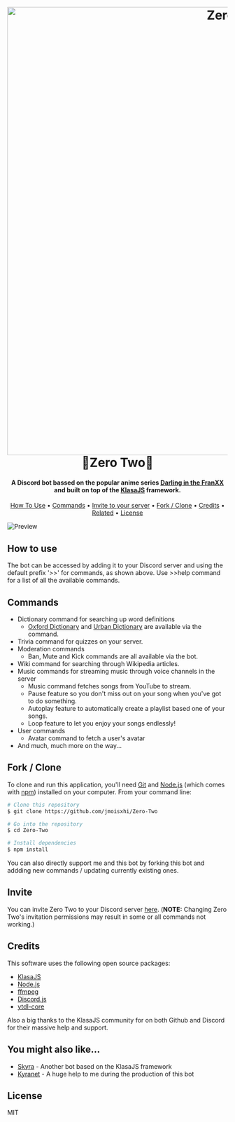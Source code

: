 <h1 align="center">
  <br>
  <a><img src="https://vignette.wikia.nocookie.net/darling-in-the-franxx/images/4/47/Zero_Two_Strelizia_True_Apus.jpg/revision/latest/scale-to-width-down/1000?cb=20180814200307" alt="Zero Two" width="1024"></a>
  <br>
  🤖Zero Two🤖
  <br>
</h1>

<h4 align="center">A Discord bot bassed on the popular anime series <a href="https://en.wikipedia.org/wiki/Darling_in_the_Franxx" target="_blank">Darling in the FranXX</a> and built on top of the <a href="https://github.com/dirigeants/klasa" target="_blank"> KlasaJS</a> framework.</h4>

<p align="center">
  <a href="#how-to-use">How To Use</a> •
  <a href="#commands">Commands</a> •
  <a href="#invite">Invite to your server</a> •
  <a href="#fork / clone">Fork / Clone</a> •
  <a href="#credits">Credits</a> •
  <a href="#you-might-also-like...">Related</a> •
  <a href="#license">License</a>
</p>

<a><img src="https://github.com/jmoisxhi/Zero-Two/blob/master/src/lib/assets/media/preview.gif" alt="Preview"></a>

## How to use
The bot can be accessed by adding it to your Discord server and using the default prefix '>>' for commands, as shown above. Use >>help command for a list of all the available commands.

## Commands
* Dictionary command for searching up word definitions
  - [Oxford Dictionary](https://www.lexico.com/en) and [Urban Dictionary](https://www.urbandictionary.com/) are available via the command.
* Trivia command for quizzes on your server.
* Moderation commands
  - Ban, Mute and Kick commands are all available via the bot.
* Wiki command for searching through Wikipedia articles.
* Music commands for streaming music through voice channels in the server
  - Music command fetches songs from YouTube to stream.
  - Pause feature so you don't miss out on your song when you've got to do something.
  - Autoplay feature to automatically create a playlist based one of your songs.
  - Loop feature to let you enjoy your songs endlessly!
* User commands
  - Avatar command to fetch a user's avatar
* And much, much more on the way...

## Fork / Clone

To clone and run this application, you'll need [Git](https://git-scm.com) and [Node.js](https://nodejs.org/en/download/) (which comes with [npm](http://npmjs.com)) installed on your computer. From your command line:

```bash
# Clone this repository
$ git clone https://github.com/jmoisxhi/Zero-Two

# Go into the repository
$ cd Zero-Two

# Install dependencies
$ npm install
```

You can also directly support me and this bot by forking this bot and addding new commands / updating currently existing ones.


## Invite

You can invite Zero Two to your Discord server [here](https://discordapp.com/oauth2/authorize?client_id=536702606857469953&scope=bot&permissions=2146958847). (**NOTE:** Changing Zero Two's invitation permissions may result in some or all commands not working.)

## Credits

This software uses the following open source packages:

- [KlasaJS](https://klasa.js.org/#/)
- [Node.js](https://nodejs.org/)
- [ffmpeg](https://ffmpeg.org/)
- [Discord.js](https://discord.js.org/#/)
- [ytdl-core](https://www.npmjs.com/package/ytdl-core)

Also a big thanks to the KlasaJS community for on both Github and Discord for their massive help and support.

## You might also like...

- [Skyra](https://github.com/kyranet/Skyra) - Another bot based on the KlasaJS framework
- [Kyranet](https://github.com/kyranet) - A huge help to me during the production of this bot

## License

MIT

